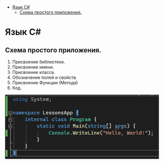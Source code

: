 
<!-- @import "[TOC]" {cmd="toc" depthFrom=1 depthTo=6 orderedList=false} -->

<!-- code_chunk_output -->

- [Язык С#](#язык-с)
  - [Схема простого приложения.](#схема-простого-приложения)

<!-- /code_chunk_output -->

# Язык С#
## Схема простого приложения.
1.	Присвоение библиотеки.
2.	Присвоение имени.
3.	Присвоение класса.
4.	Обозначение полей и свойств.
5.	Присвоение Функции (Метода)
6.	Код.

![alt text](image-1.png)